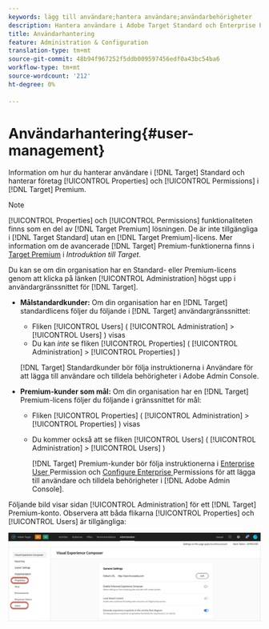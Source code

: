 ```yaml
---
keywords: lägg till användare;hantera användare;användarbehörigheter
description: Hantera användare i Adobe Target Standard och Enterprise Properties and Permissions i Adobe Target Premium.
title: Användarhantering
feature: Administration & Configuration
translation-type: tm+mt
source-git-commit: 48b94f967252f5ddb009597456edf0a43bc54ba6
workflow-type: tm+mt
source-wordcount: '212'
ht-degree: 0%

---
```



# Användarhantering{#user-management}

Information om hur du hanterar användare i [!DNL Target] Standard och hanterar företag [!UICONTROL Properties] och [!UICONTROL Permissions] i [!DNL Target] Premium.

>[!NOTE]
>
>[!UICONTROL Properties] och  [!UICONTROL Permissions] funktionaliteten finns som en del av  [!DNL Target Premium] lösningen. De är inte tillgängliga i [!DNL Target Standard] utan en [!DNL Target Premium]-licens. Mer information om de avancerade [!DNL Target] Premium-funktionerna finns i [Target Premium](/help/c-intro/intro.md#premium) i *Introduktion till Target*.

Du kan se om din organisation har en Standard- eller Premium-licens genom att klicka på länken [!UICONTROL Administration] högst upp i användargränssnittet för [!DNL Target].

* **Målstandardkunder:** Om din organisation har en  [!DNL Target] standardlicens följer du följande i  [!DNL Target] användargränssnittet:

   * Fliken [!UICONTROL Users] ( [!UICONTROL Administration] > [!UICONTROL Users] ) visas
   * Du kan *inte* se fliken [!UICONTROL Properties] ( [!UICONTROL Administration] > [!UICONTROL Properties] )

   [!DNL Target] Standardkunder bör följa instruktionerna i  [](/help/administrating-target/c-user-management/c-user-management/user-management.md) Användare för att lägga till användare och tilldela behörigheter i Adobe Admin Console.

* **Premium-kunder som mål:** Om din organisation har en  [!DNL Target] Premium-licens följer du följande i gränssnittet för mål:

   * Fliken [!UICONTROL Properties] ( [!UICONTROL Administration] > [!UICONTROL Properties] ) visas
   * Du kommer också att se fliken [!UICONTROL Users] ( [!UICONTROL Administration] > [!UICONTROL Users] )

      [!DNL Target] Premium-kunder bör följa instruktionerna i  [Enterprise User ](/help/administrating-target/c-user-management/property-channel/property-channel.md#concept_E396B16FA2024ADBA27BC056138F9838) Permission och  [Configure Enterprise ](/help/administrating-target/c-user-management/property-channel/properties-overview.md#concept_22F2855DBF0D4754B9460F5D68749C71) Permissions för att lägga till användare och tilldela behörigheter i  [!DNL Adobe Admin Console].

Följande bild visar sidan [!UICONTROL Administration] för ett [!DNL Target] Premium-konto. Observera att båda flikarna [!UICONTROL Properties] och [!UICONTROL Users] är tillgängliga:

![Fliken Administration](/help/administrating-target/assets/premium.png)

